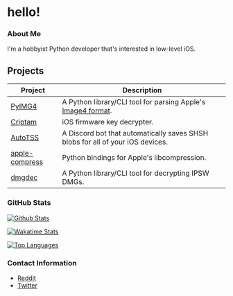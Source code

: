 # hello!

### About Me
I'm a hobbyist Python developer that's interested in low-level iOS.

## Projects
| Project                                                    | Description                                                                                                       |
|------------------------------------------------------------|-------------------------------------------------------------------------------------------------------------------|
| [PyIMG4](https://github.com/m1stadev/PyIMG4)               | A Python library/CLI tool for parsing Apple's [Image4 format](https://www.theiphonewiki.com/wiki/IMG4_File_Format). |
| [Criptam](https://github.com/m1stadev/Criptam)             | iOS firmware key decrypter.                                                                                       |
| [AutoTSS](https://github.com/m1stadev/AutoTSS)             | A Discord bot that automatically saves SHSH blobs for all of your iOS devices.                                    |
| [apple-compress](https://github.com/m1stadev/apple-compress) | Python bindings for Apple's libcompression.                                                                     |
| [dmgdec](https://github.com/m1stadev/dmgdec)               | A Python library/CLI tool for decrypting IPSW DMGs.                                                               |

### GitHub Stats

[![Github Stats](https://github-readme-stats.vercel.app/api?username=m1stadev&show_icons=true&count_private=true&theme=dark)](https://github.com/m1stadev)

[![Wakatime Stats](https://github-readme-stats.vercel.app/api/wakatime?username=m1stadev&theme=dark)](https://github.com/m1stadev)

[![Top Languages](https://github-readme-stats.vercel.app/api/top-langs/?username=m1stadev&layout=compact&langs_count=6&hide=assembly&theme=dark)](https://github.com/m1stadev)

### Contact Information
- [Reddit](https://m1sta.xyz/reddit)
- [Twitter](https://m1sta.xyz/twitter)
